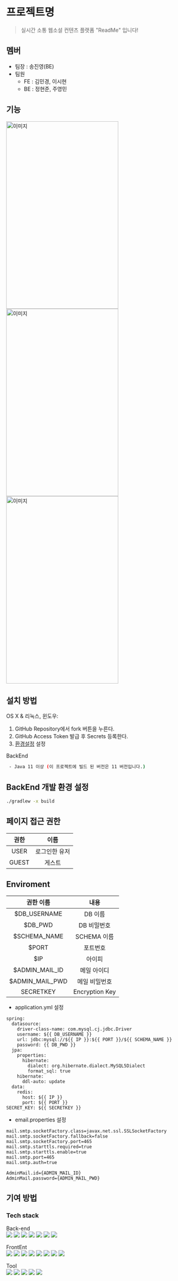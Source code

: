 # 프로젝트명
>  실시간 소통 웹소설 컨텐츠 플랫폼 "ReadMe" 입니다!


## 멤버
* 팀장 : 송진영(BE)
* 팀원
  * FE : 김민경, 이시현
  * BE : 정현준, 주영민

## 기능

<img src="https://github.com/BTS-ReadMe/.github/assets/110506500/48d5b681-c6b7-4471-aeb5-a19c10ff144f" width="300" height="500" alt="이미지">
<img src="https://github.com/BTS-ReadMe/.github/assets/110506500/ad986a26-091f-4db4-8382-25479707c984" width="300" height="500" alt="이미지">
<img src="https://github.com/BTS-ReadMe/.github/assets/110506500/9315179f-606c-4085-8be2-3f5731d59e3e" width="300" height="500" alt="이미지">


## 설치 방법

OS X & 리눅스, 윈도우:

1. GitHub Repository에서 fork 버튼을 누른다. 
2. GitHub Access Token 발급 후 Secrets 등록한다.
3. [환경설정](#enviroment) 설정


BackEnd
```sh
 - Java 11 이상 (이 프로젝트에 빌드 된 버전은 11 버전입니다.)
```

## BackEnd 개발 환경 설정

```sh
./gradlew -x build
```



## 페이지 접근 권한
|권한|이름|
|:-:|:-:|
|USER|로그인한 유저|
|GUEST|게스트|

## Enviroment


|권한 이름|내용|
|:-:|:-:|
|$DB_USERNAME|DB 이름|
|$DB_PWD|DB 비밀번호|
|$SCHEMA_NAME| SCHEMA 이름|
|$PORT|포트번호|
|$IP|아이피|
|$ADMIN_MAIL_ID| 메일 아이디 |
|$ADMIN_MAIL_PWD| 메일 비밀번호|
|SECRETKEY| Encryption Key |

- application.yml 설정
```
spring:
  datasource:
    driver-class-name: com.mysql.cj.jdbc.Driver
    username: ${{ DB_USERNAME }}
    url: jdbc:mysql://${{ IP }}:${{ PORT }}/${{ SCHEMA_NAME }}
    password: {{ DB_PWD }}
  jpa:
    properties:
      hibernate:
        dialect: org.hibernate.dialect.MySQL5Dialect
        format_sql: true
    hibernate:
      ddl-auto: update
  data:
    redis:
      host: ${{ IP }}
      port: ${{ PORT }}
SECRET_KEY: ${{ SECRETKEY }}
```

- email.properties 설정
```
mail.smtp.socketFactory.class=javax.net.ssl.SSLSocketFactory
mail.smtp.socketFactory.fallback=false
mail.smtp.socketFactory.port=465
mail.smtp.starttls.required=true
mail.smtp.starttls.enable=true
mail.smtp.port=465
mail.smtp.auth=true

AdminMail.id={ADMIN_MAIL_ID}
AdminMail.password={ADMIN_MAIL_PWD}
```


## 기여 방법

### Tech stack
Back-end  
<img src="https://img.shields.io/badge/Spring Boot-6DB33F?style=flat&logo=Spring Boot&logoColor=white" />
<img src="https://img.shields.io/badge/Spring-6DB33F?style=flat&logo=Spring&logoColor=white" />
<img src="https://img.shields.io/badge/Spring Security-6DB33F?style=flat&logo=Spring Security&logoColor=white" />
<img src="https://img.shields.io/badge/Java-007396?style=flat&logo=Java&logoColor=white" />
<img src="https://img.shields.io/badge/MySQL-4479A1?style=flat&logo=MySQL&logoColor=white" />
<img src="https://img.shields.io/badge/JWT-000000?style=flat&logo=JWT&logoColor=white" />
<img src="https://img.shields.io/badge/Redis-DC382D?style=flat&logo=Redis&logoColor=white" />

FrontEnt  
<img src="https://img.shields.io/badge/React-61DAFB?style=flat&logo=React&logoColor=white" />
<img src="https://img.shields.io/badge/Next.js-000000?style=flat&logo=Next.js&logoColor=white" />
<img src="https://img.shields.io/badge/TypeScript-3178C6?style=flat&logo=TypeScript&logoColor=white" />
<img src="https://img.shields.io/badge/Recoil-5A29E4?style=flat&logo=Recoil&logoColor=white" />
<img src="https://img.shields.io/badge/Axios-000000?style=flat&logo=Axios&logoColor=white" />
<img src="https://img.shields.io/badge/HTML5-E34F26?style=flat&logo=HTML5&logoColor=white" />
<img src="https://img.shields.io/badge/CSS3-1572B6?style=flat&logo=CSS3&logoColor=white" />
<img src="https://img.shields.io/badge/JavaScript-F7DF1E?style=flat&logo=JavaScript&logoColor=white" />


Tool  
<img src="https://img.shields.io/badge/IntelliJ IDEA-000000?style=flat&logo=IntelliJ IDEA&logoColor=white" />
<img src="https://img.shields.io/badge/Visual Studio Code-007ACC?style=flat&logo=Visual Studio Code&logoColor=white" />
<img src="https://img.shields.io/badge/GitHub Actions-2088FF?style=flat&logo=GitHub Actions&logoColor=white" />
<img src="https://img.shields.io/badge/Docker-2496ED?style=flat&logo=Docker&logoColor=white" />
<img src="https://img.shields.io/badge/Google Cloud-4285F4?style=flat&logo=Google Cloud&logoColor=white" />




<!-- Markdown link & img dfn's -->
[npm-image]: https://img.shields.io/npm/v/datadog-metrics.svg?style=flat-square
[npm-url]: https://npmjs.org/package/datadog-metrics
[npm-downloads]: https://img.shields.io/npm/dm/datadog-metrics.svg?style=flat-square
[travis-image]: https://img.shields.io/travis/dbader/node-datadog-metrics/master.svg?style=flat-square
[travis-url]: https://travis-ci.org/dbader/node-datadog-metrics
[wiki]: https://github.com/yourname/yourproject/wiki
